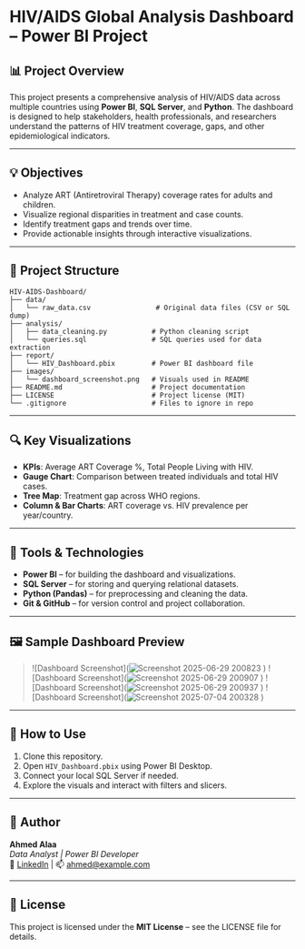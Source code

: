 
# HIV/AIDS Global Analysis Dashboard – Power BI Project

## 📊 Project Overview

This project presents a comprehensive analysis of HIV/AIDS data across multiple countries using **Power BI**, **SQL Server**, and **Python**. The dashboard is designed to help stakeholders, health professionals, and researchers understand the patterns of HIV treatment coverage, gaps, and other epidemiological indicators.

---

## 💡 Objectives

- Analyze ART (Antiretroviral Therapy) coverage rates for adults and children.
- Visualize regional disparities in treatment and case counts.
- Identify treatment gaps and trends over time.
- Provide actionable insights through interactive visualizations.

---

## 📁 Project Structure

```
HIV-AIDS-Dashboard/
├── data/
│   └── raw_data.csv                # Original data files (CSV or SQL dump)
├── analysis/
│   ├── data_cleaning.py           # Python cleaning script
│   └── queries.sql                # SQL queries used for data extraction
├── report/
│   └── HIV_Dashboard.pbix         # Power BI dashboard file
├── images/
│   └── dashboard_screenshot.png   # Visuals used in README
├── README.md                      # Project documentation
├── LICENSE                        # Project license (MIT)
└── .gitignore                     # Files to ignore in repo
```

---

## 🔍 Key Visualizations

- **KPIs**: Average ART Coverage %, Total People Living with HIV.
- **Gauge Chart**: Comparison between treated individuals and total HIV cases.
- **Tree Map**: Treatment gap across WHO regions.
- **Column & Bar Charts**: ART coverage vs. HIV prevalence per year/country.

---

## 🧰 Tools & Technologies

- **Power BI** – for building the dashboard and visualizations.
- **SQL Server** – for storing and querying relational datasets.
- **Python (Pandas)** – for preprocessing and cleaning the data.
- **Git & GitHub** – for version control and project collaboration.

---

## 🖼 Sample Dashboard Preview

> ![Dashboard Screenshot](![Screenshot 2025-06-29 200823](https://github.com/user-attachments/assets/32a3e7b1-a1ff-470e-8755-5aa467b7e1b4)
)
> ![Dashboard Screenshot](![Screenshot 2025-06-29 200907](https://github.com/user-attachments/assets/399e215e-6b58-401f-a502-088b43a993d5)
)
> ![Dashboard Screenshot](![Screenshot 2025-06-29 200937](https://github.com/user-attachments/assets/bace6e4f-14c6-4bf4-b728-8d6d087c6ee0)
)
> ![Dashboard Screenshot](![Screenshot 2025-07-04 200328](https://github.com/user-attachments/assets/8ac36309-f679-4c4b-9a4c-bc1e69a2e3f4)
)

---

## 📌 How to Use

1. Clone this repository.
2. Open `HIV_Dashboard.pbix` using Power BI Desktop.
3. Connect your local SQL Server if needed.
4. Explore the visuals and interact with filters and slicers.

---

## 👤 Author

**Ahmed Alaa**  
*Data Analyst | Power BI Developer*  
🔗 [LinkedIn](https://linkedin.com) | 📫 ahmed@example.com

---

## 📝 License

This project is licensed under the **MIT License** – see the LICENSE file for details.
